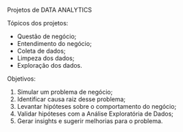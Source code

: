 Projetos de DATA ANALYTICS

Tópicos dos projetos:
- Questão de negócio;
- Entendimento do negócio;
- Coleta de dados;
- Limpeza dos dados;
- Exploração dos dados.

Objetivos:
1. Simular um problema de negócio;
2. Identificar causa raiz desse problema;
3. Levantar hipóteses sobre o comportamento do negócio;
4. Validar hipóteses com a Análise Exploratória de Dados;
5. Gerar insights e sugerir melhorias para o problema.
